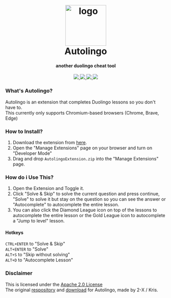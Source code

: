<h1 align="center">
  <br>
  <a href="https://github.com/smintf/autolingo/"><img src="https://raw.githubusercontent.com/smintf/autolingo/master/images/icon-256.png" width=128 height=128 alt="logo"></a>
  <br>
  Autolingo
  <br>
</h1>

<h4 align="center">another duolingo cheat tool</h4>

<p align="center">
  <a href="https://github.com/smintf/autolingo/blob/master/LICENSE/">
    <img src="https://img.shields.io/badge/license-Apache 2.0-black">
  </a>
  <a href="https://www.chromium.org/Home/">
      <img src="https://img.shields.io/badge/supports-chromium-blue">
  </a>
  <a href="https://github.com/smintf/autolingo/">
      <img src="https://img.shields.io/github/workflow/status/smintf/autolingo/nightly.link/master">
  </a>
  <a>
  <a href="https://chrome.google.com/webstore/detail/autolingo/jppnahnlneednhaefhbfgpamgbecpfdd">
      <img src="https://img.shields.io/chrome-web-store/v/jppnahnlneednhaefhbfgpamgbecpfdd?color=%237B68EE&label=version">
  </a>
</p>

### What's Autolingo?

Autolingo is an extension that completes Duolingo lessons so you don't have to.
<br>This currently only supports Chromium-based browsers (Chrome, Brave, Edge)

### How to Install?

1. Download the extension from [here](https://nightly.link/smintf/autolingo/workflows/main/master/AutolingoExtension.zip).
2. Open the "Manage Extensions" page on your browser and turn on "Developer Mode"
3. Drag and drop `AutolingoExtension.zip` into the "Manage Extensions" page.

### How do i Use This?

1. Open the Extension and Toggle it.
2. Click "Solve & Skip" to solve the current question and press continue, "Solve" to solve it but stay on the question so you can see the answer or "Autocomplete" to autocomplete the entire lesson.
3. You can also click the Diamond League icon on top of the lessons to autocomplete the entire lesson or the Gold League icon to autocomplete a "Jump to level" lesson.

#### Hotkeys

`CTRL+ENTER` to "Solve & Skip"
<br>`ALT+ENTER` to "Solve"
<br>`ALT+S` to "Skip without solving"
<br>`ALT+D` to "Autocomplete Lesson"

### Disclaimer

This is licensed under the [Apache 2.0 License](https://www.apache.org/licenses/LICENSE-2.0)
<br>The original [respository](https://github.com/2-X/autolingo) and [download](https://chrome.google.com/webstore/detail/autolingo/jppnahnlneednhaefhbfgpamgbecpfdd) for Autolingo, made by 2-X / Kris.

